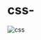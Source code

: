 # css-
<img src="https://www.google.com/url?sa=i&url=https%3A%2F%2Fwww.w3docs.com%2Flearn-css.html&psig=AOvVaw1TE_ahwiMlm2Rms1MAid4f&ust=1633883216088000&source=images&cd=vfe&ved=0CAsQjRxqFwoTCMDy74bgvfMCFQAAAAAdAAAAABAD" alt="css">
